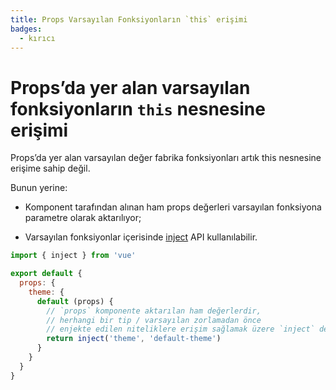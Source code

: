 ```yaml
---
title: Props Varsayılan Fonksiyonların `this` erişimi
badges:
  - kırıcı
---
```



# Props’da yer alan varsayılan fonksiyonların `this` nesnesine erişimi <MigrationBadges :badges="$frontmatter.badges" />

Props’da yer alan varsayılan değer fabrika fonksiyonları artık this nesnesine erişime sahip değil.

Bunun yerine:

- Komponent tarafından alınan ham props değerleri varsayılan fonksiyona parametre olarak aktarılıyor;

- Varsayılan fonksiyonlar içerisinde [inject](../composition-api-provide-inject.md) API kullanılabilir.

```js
import { inject } from 'vue'

export default {
  props: {
    theme: {
      default (props) {
        // `props` komponente aktarılan ham değerlerdir,
        // herhangi bir tip / varsayılan zorlamadan önce
        // enjekte edilen niteliklere erişim sağlamak üzere `inject` de kullanılabilir
        return inject('theme', 'default-theme')
      }
    }
  }
} 
```